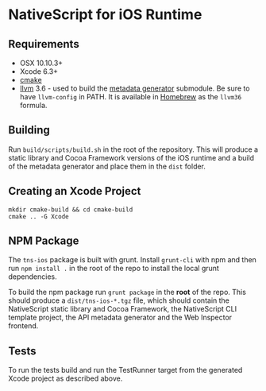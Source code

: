# NativeScript for iOS Runtime

## Requirements
 - OSX 10.10.3+
 - Xcode 6.3+
 - [cmake](http://www.cmake.org/)
 - [llvm](http://llvm.org/) 3.6 - used to build the [metadata generator](https://github.com/NativeScript/ios-metadata-generator) submodule. Be sure to have `llvm-config` in PATH. It is available in [Homebrew](http://brew.sh) as the `llvm36` formula.

## Building
Run `build/scripts/build.sh` in the root of the repository. This will produce a static library and Cocoa Framework versions of the iOS runtime and a build of the metadata generator and place them in the `dist` folder.

## Creating an Xcode Project
```shell
mkdir cmake-build && cd cmake-build
cmake .. -G Xcode
```

## NPM Package
The `tns-ios` package is built with grunt. Install `grunt-cli` with npm and then run `npm install .` in the root of the repo to install the local grunt dependencies.

To build the npm package run `grunt package` in the **root** of the repo. This should produce a `dist/tns-ios-*.tgz` file, which should contain the NativeScript static library and Cocoa Framework, the NativeScript CLI template project, the API metadata generator and the Web Inspector frontend.

## Tests
To run the tests build and run the TestRunner target from the generated Xcode project as described above.
